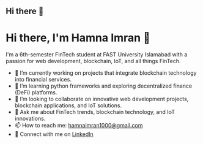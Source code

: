 ## Hi there 👋

# Hi there, I'm Hamna Imran 👋

I'm a 6th-semester FinTech student at FAST University Islamabad with a passion for web development, blockchain, IoT, and all things FinTech.

- 🔭 I’m currently working on projects that integrate blockchain technology into financial services.
- 🌱 I’m learning python frameworks and exploring decentralized finance (DeFi) platforms.
- 👯 I’m looking to collaborate on innovative web development projects, blockchain applications, and IoT solutions.
- 💬 Ask me about FinTech trends, blockchain technology, and IoT innovations.
- 📫 How to reach me: [hamnaimran1000@gmail.com](mailto:hamnaimran1000@gmail.com)
- 💼 Connect with me on [LinkedIn](https://www.linkedin.com/in/hamna-imran-0688792b9/)



